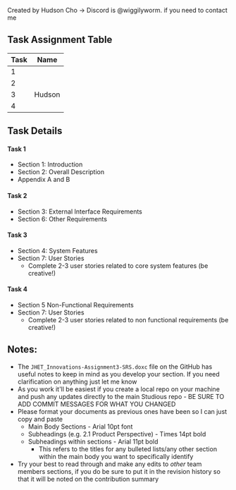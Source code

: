 Created by Hudson Cho -> Discord is @wiggilyworm. if you need to contact me
## **Task Assignment Table**
| Task | Name      |
| ---- | --------- |
|    1 |        |
|    2 |        |
|    3 | Hudson |
|    4 |        |

## **Task Details**
#### Task 1
- Section 1: Introduction
- Section 2: Overall Description
- Appendix A and B
#### Task 2
- Section 3: External Interface Requirements
- Section 6: Other Requirements
#### Task 3
- Section 4: System Features
- Section 7: User Stories
	- Complete 2-3 user stories related to core system features (be creative!)
#### Task 4
- Section 5 Non-Functional Requirements 
- Section 7: User Stories
	- Complete 2-3 user stories related to non functional requirements (be creative!)
## **Notes:**
- The `JHET_Innovations-Assignment3-SRS.doxc` file on the GitHub has useful notes to keep in mind as you develop your section. If you need clarification on anything just let me know
- As you work it'll be easiest if you create a local repo on your machine and push any updates directly to the main Studious repo - BE SURE TO ADD COMMIT MESSAGES FOR WHAT YOU CHANGED
- Please format your documents as previous ones have been so I can just copy and paste
	- Main Body Sections - Arial 10pt font
	- Subheadings (e.g. 2.1 Product Perspective) - Times 14pt bold
	- Subheadings within sections - Arial 11pt bold
		- This refers to the titles for any bulleted lists/any other section within the main body you want to specifically identify
- Try your best to read through and make any edits to *other* team members sections, if you do be sure to put it in the revision history so that it will be noted on the contribution summary

